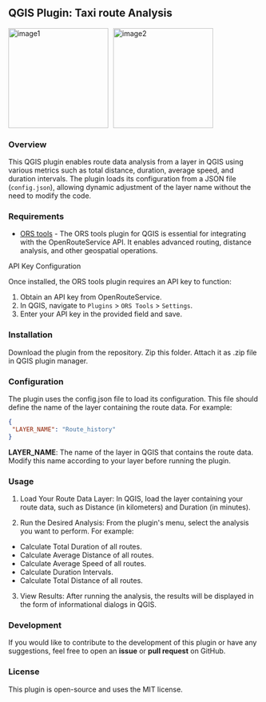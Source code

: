 ## QGIS Plugin: Taxi route Analysis

<div style="display: flex; align-items: center;">
    <img src="https://github.com/user-attachments/assets/1228884f-1d2b-4797-b322-9804bc617508" alt="image1" style="height: 200px; margin-right: 10px;">
    <img src="https://i.postimg.cc/13k8sQj0/Dizajn-bez-naslova.jpg" alt="image2" style="height: 200px;">
</div>

### Overview

This QGIS plugin enables route data analysis from a layer in QGIS using various metrics such as total distance, duration, average speed, and duration intervals. The plugin loads its configuration from a JSON file (`config.json`), allowing dynamic adjustment of the layer name without the need to modify the code.

### Requirements
- <a href="https://plugins.qgis.org/plugins/ORStools/" target="_blank">ORS tools</a> - The ORS tools plugin for QGIS is essential for integrating with the OpenRouteService API. It enables advanced routing, distance analysis, and other geospatial operations.

API Key Configuration

Once installed, the ORS tools plugin requires an API key to function:

1. Obtain an API key from OpenRouteService.
2. In QGIS, navigate to `Plugins` > `ORS Tools` > `Settings`.
3. Enter your API key in the provided field and save.

### Installation

Download the plugin from the repository. Zip this folder. Attach it as .zip file in QGIS plugin manager.

### Configuration
The plugin uses the config.json file to load its configuration. This file should define the name of the layer containing the route data. For example:

```json
{
 "LAYER_NAME": "Route_history"
}
```

**LAYER_NAME**: The name of the layer in QGIS that contains the route data. Modify this name according to your layer before running the plugin.

### Usage

1. Load Your Route Data Layer:
In QGIS, load the layer containing your route data, such as Distance (in kilometers) and Duration (in minutes).

2. Run the Desired Analysis:
From the plugin's menu, select the analysis you want to perform. For example:
- Calculate Total Duration of all routes.
- Calculate Average Distance of all routes.
- Calculate Average Speed of all routes.
- Calculate Duration Intervals.
- Calculate Total Distance of all routes.

3. View Results:
After running the analysis, the results will be displayed in the form of informational dialogs in QGIS.

### Development
If you would like to contribute to the development of this plugin or have any suggestions, feel free to open an **issue** or **pull request** on GitHub.

### License
This plugin is open-source and uses the MIT license.
